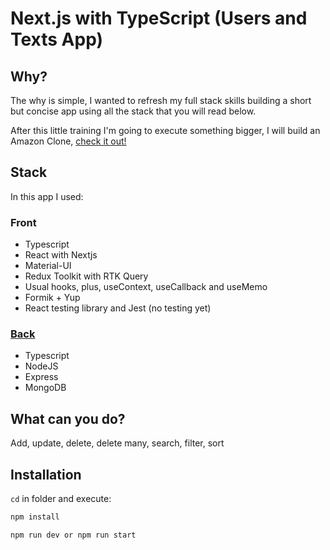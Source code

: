 # Next.js with TypeScript (Users and Texts App)

## Why?

The why is simple, I wanted to refresh my full stack skills building a short but concise app using all the stack that you will read below.

After this little training I'm going to execute something bigger, I will build an Amazon Clone, <a href="https://github.com/Cudi7/Amazon-clone">check it out!</a>

## Stack

In this app I used:

### Front

- Typescript
- React with Nextjs
- Material-UI
- Redux Toolkit with RTK Query
- Usual hooks, plus, useContext, useCallback and useMemo
- Formik + Yup
- React testing library and Jest (no testing yet)

### <a href="https://github.com/Cudi7/PixelForm-back">Back</a>

- Typescript
- NodeJS
- Express
- MongoDB

## What can you do?

Add, update, delete, delete many, search, filter, sort

## Installation

`cd` in folder and execute:

```bash
npm install
```

```bash
npm run dev or npm run start
```
